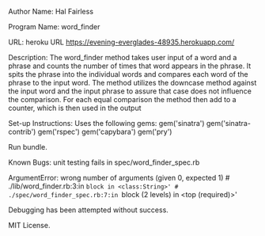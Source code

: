 
Author Name: Hal Fairless

Program Name:  word_finder

URL: heroku URL https://evening-everglades-48935.herokuapp.com/

Description:  The word_finder method takes user input of a word and a phrase and counts the number of times that word appears in the phrase.  It spits the phrase into the individual words and compares each word of the phrase to the input word. The method utilizes the downcase method against the input word and the input phrase to assure that case does not influence the comparison.  For each equal comparison the method then add to a counter, which is then used in the output

Set-up Instructions:  Uses the following gems:
gem('sinatra')
gem('sinatra-contrib')
gem('rspec')
gem('capybara')
gem('pry')

Run bundle.

Known Bugs:
unit testing fails in spec/word_finder_spec.rb

ArgumentError:
       wrong number of arguments (given 0, expected 1)
     # ./lib/word_finder.rb:3:in `block in <class:String>'
     # ./spec/word_finder_spec.rb:7:in `block (2 levels) in <top (required)>'

Debugging has been attempted without success.

MIT License.
